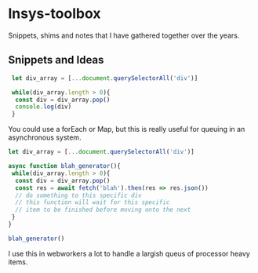 # lnsys-toolbox
Snippets, shims and notes that I have gathered together over the years. 


## Snippets and Ideas

```javascript
 let div_array = [...document.querySelectorAll('div')]

 while(div_array.length > 0){
  const div = div_array.pop()
  console.log(div)
 }

```

You could use a forEach or Map, but this is really useful for queuing in an asynchronous system.
```javascript
let div_array = [...document.querySelectorAll('div')]

async function blah_generator(){
 while(div_array.length > 0){
  const div = div_array.pop()
  const res = await fetch('blah').then(res => res.json())
  // do something to this specific div
  // this function will wait for this specific
  // item to be finished before moving onto the next
 }
}

blah_generator()

```

I use this in webworkers a lot to handle a largish queus of processor heavy items. 
